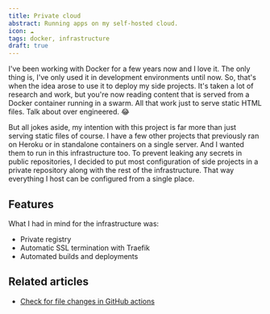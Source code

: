 ```yaml
---
title: Private cloud
abstract: Running apps on my self-hosted cloud.
icon: ☁️
tags: docker, infrastructure
draft: true
---
```


I've been working with Docker for a few years now and I love it. The only thing is, I've only used it in development environments until now. So, that's when the idea arose to use it to deploy my side projects. It's taken a lot of research and work, but you're now reading content that is served from a Docker container running in a swarm. All that work just to serve static HTML files. Talk about over engineered. 😂

But all jokes aside, my intention with this project is far more than just serving static files of course. I have a few other projects that previously ran on Heroku or in standalone containers on a single server. And I wanted them to run in this infrastructure too. To prevent leaking any secrets in public repositories, I decided to put most configuration of side projects in a private repository along with the rest of the infrastructure. That way everything I host can be configured from a single place.

## Features

What I had in mind for the infrastructure was:
- Private registry
- Automatic SSL termination with Traefik
- Automated builds and deployments

## Related articles

- [Check for file changes in GitHub actions](/blog/check-for-file-changes-in-github-actions)